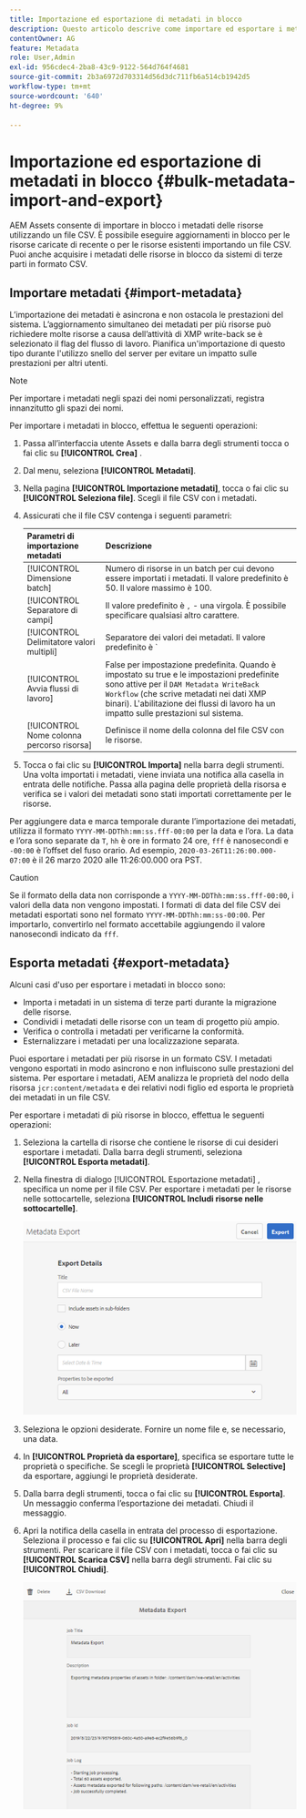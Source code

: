 ```yaml
---
title: Importazione ed esportazione di metadati in blocco
description: Questo articolo descrive come importare ed esportare i metadati in blocco.
contentOwner: AG
feature: Metadata
role: User,Admin
exl-id: 956cdec4-2ba8-43c9-9122-564d764f4681
source-git-commit: 2b3a6972d703314d56d3dc711fb6a514cb1942d5
workflow-type: tm+mt
source-wordcount: '640'
ht-degree: 9%

---
```


# Importazione ed esportazione di metadati in blocco {#bulk-metadata-import-and-export}

AEM Assets consente di importare in blocco i metadati delle risorse utilizzando un file CSV. È possibile eseguire aggiornamenti in blocco per le risorse caricate di recente o per le risorse esistenti importando un file CSV. Puoi anche acquisire i metadati delle risorse in blocco da sistemi di terze parti in formato CSV.

## Importare metadati {#import-metadata}

L’importazione dei metadati è asincrona e non ostacola le prestazioni del sistema. L’aggiornamento simultaneo dei metadati per più risorse può richiedere molte risorse a causa dell’attività di XMP write-back se è selezionato il flag del flusso di lavoro. Pianifica un&#39;importazione di questo tipo durante l&#39;utilizzo snello del server per evitare un impatto sulle prestazioni per altri utenti.

>[!NOTE]
>
>Per importare i metadati negli spazi dei nomi personalizzati, registra innanzitutto gli spazi dei nomi.

Per importare i metadati in blocco, effettua le seguenti operazioni:

1. Passa all’interfaccia utente Assets e dalla barra degli strumenti tocca o fai clic su **[!UICONTROL Crea]** .
1. Dal menu, seleziona **[!UICONTROL Metadati]**.
1. Nella pagina **[!UICONTROL Importazione metadati]**, tocca o fai clic su **[!UICONTROL Seleziona file]**.  Scegli il file CSV con i metadati.
1. Assicurati che il file CSV contenga i seguenti parametri:

   | Parametri di importazione metadati | Descrizione |
   |:---|:---|
   | [!UICONTROL Dimensione batch] | Numero di risorse in un batch per cui devono essere importati i metadati. Il valore predefinito è 50. Il valore massimo è 100. |
   | [!UICONTROL Separatore di campi] | Il valore predefinito è `,` - una virgola. È possibile specificare qualsiasi altro carattere. |
   | [!UICONTROL Delimitatore valori multipli] | Separatore dei valori dei metadati. Il valore predefinito è `|` - una tubazione. |
   | [!UICONTROL Avvia flussi di lavoro] | False per impostazione predefinita. Quando è impostato su true e le impostazioni predefinite sono attive per il `DAM Metadata WriteBack Workflow` (che scrive metadati nei dati XMP binari). L&#39;abilitazione dei flussi di lavoro ha un impatto sulle prestazioni sul sistema. |
   | [!UICONTROL Nome colonna percorso risorsa] | Definisce il nome della colonna del file CSV con le risorse. |

1. Tocca o fai clic su **[!UICONTROL Importa]** nella barra degli strumenti. Una volta importati i metadati, viene inviata una notifica alla casella in entrata delle notifiche. Passa alla pagina delle proprietà della risorsa e verifica se i valori dei metadati sono stati importati correttamente per le risorse.

Per aggiungere data e marca temporale durante l’importazione dei metadati, utilizza il formato `YYYY-MM-DDThh:mm:ss.fff-00:00` per la data e l’ora. La data e l’ora sono separate da `T`, `hh` è ore in formato 24 ore, `fff` è nanosecondi e `-00:00` è l’offset del fuso orario. Ad esempio, `2020-03-26T11:26:00.000-07:00` è il 26 marzo 2020 alle 11:26:00.000 ora PST.

>[!CAUTION]
>
>Se il formato della data non corrisponde a `YYYY-MM-DDThh:mm:ss.fff-00:00`, i valori della data non vengono impostati. I formati di data del file CSV dei metadati esportati sono nel formato `YYYY-MM-DDThh:mm:ss-00:00`. Per importarlo, convertirlo nel formato accettabile aggiungendo il valore nanosecondi indicato da `fff`.

## Esporta metadati {#export-metadata}

Alcuni casi d&#39;uso per esportare i metadati in blocco sono:

* Importa i metadati in un sistema di terze parti durante la migrazione delle risorse.
* Condividi i metadati delle risorse con un team di progetto più ampio.
* Verifica o controlla i metadati per verificarne la conformità.
* Esternalizzare i metadati per una localizzazione separata.

Puoi esportare i metadati per più risorse in un formato CSV. I metadati vengono esportati in modo asincrono e non influiscono sulle prestazioni del sistema. Per esportare i metadati, AEM analizza le proprietà del nodo della risorsa `jcr:content/metadata` e dei relativi nodi figlio ed esporta le proprietà dei metadati in un file CSV.

Per esportare i metadati di più risorse in blocco, effettua le seguenti operazioni:

1. Seleziona la cartella di risorse che contiene le risorse di cui desideri esportare i metadati. Dalla barra degli strumenti, seleziona **[!UICONTROL Esporta metadati]**.

1. Nella finestra di dialogo [!UICONTROL Esportazione metadati] , specifica un nome per il file CSV. Per esportare i metadati per le risorse nelle sottocartelle, seleziona **[!UICONTROL Includi risorse nelle sottocartelle]**.

   ![export_metadata_page](assets/export_metadata_page.png)

1. Seleziona le opzioni desiderate. Fornire un nome file e, se necessario, una data.
1. In **[!UICONTROL Proprietà da esportare]**, specifica se esportare tutte le proprietà o specifiche. Se scegli le proprietà **[!UICONTROL Selective]** da esportare, aggiungi le proprietà desiderate.

1. Dalla barra degli strumenti, tocca o fai clic su **[!UICONTROL Esporta]**. Un messaggio conferma l’esportazione dei metadati. Chiudi il messaggio.

1. Apri la notifica della casella in entrata del processo di esportazione. Seleziona il processo e fai clic su **[!UICONTROL Apri]** nella barra degli strumenti. Per scaricare il file CSV con i metadati, tocca o fai clic su **[!UICONTROL Scarica CSV]** nella barra degli strumenti. Fai clic su **[!UICONTROL Chiudi]**.

   ![csv_download](assets/csv_download.png)
